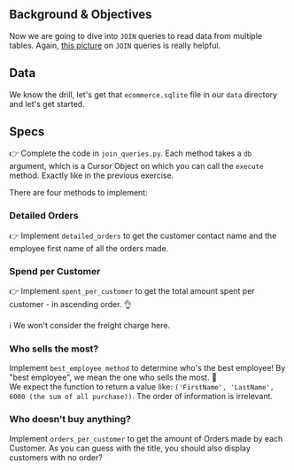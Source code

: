 ## Background & Objectives

Now we are going to dive into `JOIN` queries to read data from multiple tables. Again, [this picture](http://stackoverflow.com/questions/17946221/sql-join-and-different-types-of-joins) on `JOIN` queries is really helpful.

## Data
We know the drill, let's get that `ecommerce.sqlite` file in our `data` directory and let's get started.

## Specs

👉 Complete the code in `join_queries.py`. Each method takes a `db` argument, which is a Cursor Object on which you can call the `execute` method. Exactly like in the previous exercise.

There are four methods to implement:

### Detailed Orders

👉 Implement `detailed_orders` to get the customer contact name and the employee first name of all the orders made.

### Spend per Customer

👉 Implement `spent_per_customer` to get the total amount spent per customer - in ascending order. 👌

ℹ️ We won't consider the freight charge here.

### Who sells the most?

Implement `best_employee method` to determine who's the best employee! By "best employee", we mean the one who sells the most. 👑<br>
We expect the function to return a value like: `('FirstName', 'LastName', 6000 (the sum of all purchase))`. The order of information is irrelevant.

### Who doesn't buy anything?
Implement `orders_per_customer` to get the amount of Orders made by each Customer. As you can guess with the title, you should also display customers with no order?
